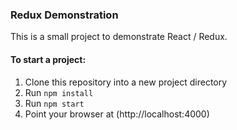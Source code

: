 ### Redux Demonstration

This is a small project to demonstrate React / Redux.

#### To start a project:

1. Clone this repository into a new project directory
2. Run `npm install`
3. Run `npm start`
4. Point your browser at (http://localhost:4000)
